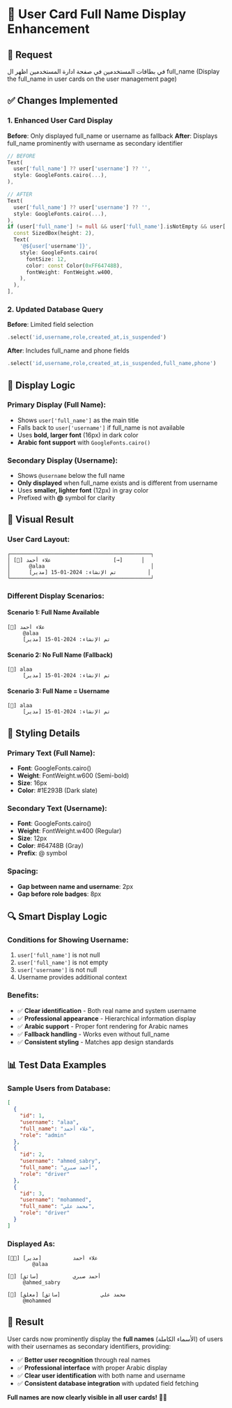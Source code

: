 # 👤 **User Card Full Name Display Enhancement**

## 🚨 **Request**
في بطاقات المستخدمين في صفحة ادارة المستخدمين اظهر ال full_name
(Display the full_name in user cards on the user management page)

## ✅ **Changes Implemented**

### **1. Enhanced User Card Display**
**Before**: Only displayed full_name or username as fallback
**After**: Displays full_name prominently with username as secondary identifier

```dart
// BEFORE
Text(
  user['full_name'] ?? user['username'] ?? '',
  style: GoogleFonts.cairo(...),
),

// AFTER  
Text(
  user['full_name'] ?? user['username'] ?? '',
  style: GoogleFonts.cairo(...),
),
if (user['full_name'] != null && user['full_name'].isNotEmpty && user['username'] != null) ...[
  const SizedBox(height: 2),
  Text(
    '@${user['username']}',
    style: GoogleFonts.cairo(
      fontSize: 12,
      color: const Color(0xFF64748B),
      fontWeight: FontWeight.w400,
    ),
  ),
],
```

### **2. Updated Database Query**
**Before**: Limited field selection
```dart
.select('id,username,role,created_at,is_suspended')
```

**After**: Includes full_name and phone fields
```dart
.select('id,username,role,created_at,is_suspended,full_name,phone')
```

## 🎯 **Display Logic**

### **Primary Display (Full Name):**
- Shows `user['full_name']` as the main title
- Falls back to `user['username']` if full_name is not available
- Uses **bold, larger font** (16px) in dark color
- **Arabic font support** with `GoogleFonts.cairo()`

### **Secondary Display (Username):**
- Shows `@username` below the full name
- **Only displayed** when full_name exists and is different from username
- Uses **smaller, lighter font** (12px) in gray color
- Prefixed with **@** symbol for clarity

## 📱 **Visual Result**

### **User Card Layout:**
```
┌─────────────────────────────────────────────┐
│ [👤] علاء أحمد                    [→]      │
│      @alaa                                  │
│      [مدير] تم الإنشاء: 2024-01-15          │
└─────────────────────────────────────────────┘
```

### **Different Display Scenarios:**

#### **Scenario 1: Full Name Available**
```
[👤] علاء أحمد
     @alaa
     [مدير] تم الإنشاء: 2024-01-15
```

#### **Scenario 2: No Full Name (Fallback)**
```
[👤] alaa
     [مدير] تم الإنشاء: 2024-01-15
```

#### **Scenario 3: Full Name = Username**
```
[👤] alaa
     [مدير] تم الإنشاء: 2024-01-15
```

## 🎨 **Styling Details**

### **Primary Text (Full Name):**
- **Font**: GoogleFonts.cairo()
- **Weight**: FontWeight.w600 (Semi-bold)
- **Size**: 16px
- **Color**: #1E293B (Dark slate)

### **Secondary Text (Username):**
- **Font**: GoogleFonts.cairo()
- **Weight**: FontWeight.w400 (Regular)
- **Size**: 12px
- **Color**: #64748B (Gray)
- **Prefix**: @ symbol

### **Spacing:**
- **Gap between name and username**: 2px
- **Gap before role badges**: 8px

## 🔍 **Smart Display Logic**

### **Conditions for Showing Username:**
1. `user['full_name']` is not null
2. `user['full_name']` is not empty
3. `user['username']` is not null
4. Username provides additional context

### **Benefits:**
- ✅ **Clear identification** - Both real name and system username
- ✅ **Professional appearance** - Hierarchical information display
- ✅ **Arabic support** - Proper font rendering for Arabic names
- ✅ **Fallback handling** - Works even without full_name
- ✅ **Consistent styling** - Matches app design standards

## 📊 **Test Data Examples**

### **Sample Users from Database:**
```json
[
  {
    "id": 1,
    "username": "alaa",
    "full_name": "علاء أحمد",
    "role": "admin"
  },
  {
    "id": 2,
    "username": "ahmed_sabry", 
    "full_name": "أحمد صبري",
    "role": "driver"
  },
  {
    "id": 3,
    "username": "mohammed",
    "full_name": "محمد علي", 
    "role": "driver"
  }
]
```

### **Displayed As:**
```
[👨‍💼] علاء أحمد          [مدير]
        @alaa

[🚗] أحمد صبري           [سائق]  
     @ahmed_sabry

[🚗] محمد علي             [سائق] [معلق]
     @mohammed
```

## 🎉 **Result**

User cards now prominently display the **full names** (الأسماء الكاملة) of users with their usernames as secondary identifiers, providing:

- ✅ **Better user recognition** through real names
- ✅ **Professional interface** with proper Arabic display
- ✅ **Clear user identification** with both name and username
- ✅ **Consistent database integration** with updated field fetching

**Full names are now clearly visible in all user cards!** 👤✨